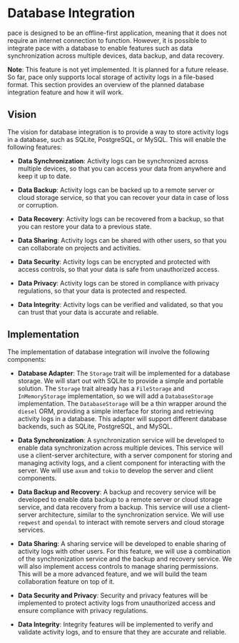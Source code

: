 # Database Integration

pace is designed to be an offline-first application, meaning that it does not
require an internet connection to function. However, it is possible to integrate
pace with a database to enable features such as data synchronization across
multiple devices, data backup, and data recovery.

**Note**: This feature is not yet implemented. It is planned for a future
release. So far, pace only supports local storage of activity logs in a
file-based format. This section provides an overview of the planned database
integration feature and how it will work.

## Vision

The vision for database integration is to provide a way to store activity logs
in a database, such as SQLite, PostgreSQL, or MySQL. This will enable the
following features:

- **Data Synchronization**: Activity logs can be synchronized across multiple
  devices, so that you can access your data from anywhere and keep it up to
  date.

- **Data Backup**: Activity logs can be backed up to a remote server or cloud
  storage service, so that you can recover your data in case of loss or
  corruption.

- **Data Recovery**: Activity logs can be recovered from a backup, so that you
  can restore your data to a previous state.

- **Data Sharing**: Activity logs can be shared with other users, so that you
  can collaborate on projects and activities.

- **Data Security**: Activity logs can be encrypted and protected with access
  controls, so that your data is safe from unauthorized access.

- **Data Privacy**: Activity logs can be stored in compliance with privacy
  regulations, so that your data is protected and respected.

- **Data Integrity**: Activity logs can be verified and validated, so that you
  can trust that your data is accurate and reliable.

## Implementation

The implementation of database integration will involve the following
components:

- **Database Adapter**: The `Storage` trait will be implemented for a database
  storage. We will start out with SQLite to provide a simple and portable
  solution. The `Storage` trait already has a `FileStorage` and
  `InMemoryStorage` implementation, so we will add a `DatabaseStorage`
  implementation. The `DatabaseStorage` will be a thin wrapper around the
  `diesel` ORM, providing a simple interface for storing and retrieving activity
  logs in a database. This adapter will support different database backends,
  such as SQLite, PostgreSQL, and MySQL.

- **Data Synchronization**: A synchronization service will be developed to
  enable data synchronization across multiple devices. This service will use a
  client-server architecture, with a server component for storing and managing
  activity logs, and a client component for interacting with the server. We will
  use `axum` and `tokio` to develop the server and client components.

- **Data Backup and Recovery**: A backup and recovery service will be developed
  to enable data backup to a remote server or cloud storage service, and data
  recovery from a backup. This service will use a client-server architecture,
  similar to the synchronization service. We will use `reqwest` and `opendal` to
  interact with remote servers and cloud storage services.

- **Data Sharing**: A sharing service will be developed to enable sharing of
  activity logs with other users. For this feature, we will use a combination of
  the synchronization service and the backup and recovery service. We will also
  implement access controls to manage sharing permissions. This will be a more
  advanced feature, and we will build the team collaboration feature on top of
  it.

- **Data Security and Privacy**: Security and privacy features will be
  implemented to protect activity logs from unauthorized access and ensure
  compliance with privacy regulations.

- **Data Integrity**: Integrity features will be implemented to verify and
  validate activity logs, and to ensure that they are accurate and reliable.
